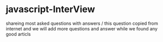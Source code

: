 # javascript-InterView

shareing most asked questions with answers / this question copied from internet and we will add more questions and answer while we found any good articls 
